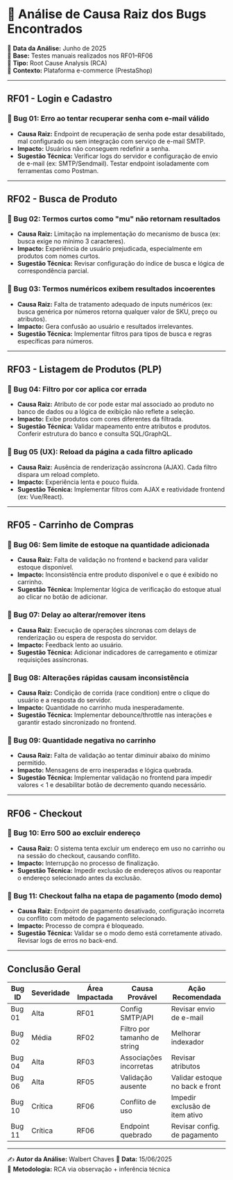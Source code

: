 # 🔎 Análise de Causa Raiz dos Bugs Encontrados

📅 **Data da Análise:** Junho de 2025  
🔧 **Base:** Testes manuais realizados nos RF01–RF06  
📁 **Tipo:** Root Cause Analysis (RCA)  
🧪 **Contexto:** Plataforma e-commerce (PrestaShop)

---

## RF01 - Login e Cadastro

### 🐞 Bug 01: Erro ao tentar recuperar senha com e-mail válido

- **Causa Raiz:** Endpoint de recuperação de senha pode estar desabilitado, mal configurado ou sem integração com serviço de e-mail SMTP.
- **Impacto:** Usuários não conseguem redefinir a senha.
- **Sugestão Técnica:** Verificar logs do servidor e configuração de envio de e-mail (ex: SMTP/Sendmail). Testar endpoint isoladamente com ferramentas como Postman.
---

## RF02 - Busca de Produto

### 🐞 Bug 02: Termos curtos como "mu" não retornam resultados

- **Causa Raiz:** Limitação na implementação do mecanismo de busca (ex: busca exige no mínimo 3 caracteres).
- **Impacto:** Experiência de usuário prejudicada, especialmente em produtos com nomes curtos.
- **Sugestão Técnica:** Revisar configuração do índice de busca e lógica de correspondência parcial.

### 🐞 Bug 03: Termos numéricos exibem resultados incoerentes

- **Causa Raiz:** Falta de tratamento adequado de inputs numéricos (ex: busca genérica por números retorna qualquer valor de SKU, preço ou atributos).
- **Impacto:** Gera confusão ao usuário e resultados irrelevantes.
- **Sugestão Técnica:** Implementar filtros para tipos de busca e regras específicas para números.

---

## RF03 - Listagem de Produtos (PLP)

### 🐞 Bug 04: Filtro por cor aplica cor errada

- **Causa Raiz:** Atributo de cor pode estar mal associado ao produto no banco de dados ou a lógica de exibição não reflete a seleção.
- **Impacto:** Exibe produtos com cores diferentes da filtrada.
- **Sugestão Técnica:** Validar mapeamento entre atributos e produtos. Conferir estrutura do banco e consulta SQL/GraphQL.

### 🐞 Bug 05 (UX): Reload da página a cada filtro aplicado

- **Causa Raiz:** Ausência de renderização assíncrona (AJAX). Cada filtro dispara um reload completo.
- **Impacto:** Experiência lenta e pouco fluida.
- **Sugestão Técnica:** Implementar filtros com AJAX e reatividade frontend (ex: Vue/React).

---

## RF05 - Carrinho de Compras

### 🐞 Bug 06: Sem limite de estoque na quantidade adicionada

- **Causa Raiz:** Falta de validação no frontend e backend para validar estoque disponível.
- **Impacto:** Inconsistência entre produto disponível e o que é exibido no carrinho.
- **Sugestão Técnica:** Implementar lógica de verificação do estoque atual ao clicar no botão de adicionar.

### 🐞 Bug 07: Delay ao alterar/remover itens

- **Causa Raiz:** Execução de operações síncronas com delays de renderização ou espera de resposta do servidor.
- **Impacto:** Feedback lento ao usuário.
- **Sugestão Técnica:** Adicionar indicadores de carregamento e otimizar requisições assíncronas.

### 🐞 Bug 08: Alterações rápidas causam inconsistência

- **Causa Raiz:** Condição de corrida (race condition) entre o clique do usuário e a resposta do servidor.
- **Impacto:** Quantidade no carrinho muda inesperadamente.
- **Sugestão Técnica:** Implementar debounce/throttle nas interações e garantir estado sincronizado no frontend.

### 🐞 Bug 09: Quantidade negativa no carrinho

- **Causa Raiz:** Falta de validação ao tentar diminuir abaixo do mínimo permitido.
- **Impacto:** Mensagens de erro inesperadas e lógica quebrada.
- **Sugestão Técnica:** Implementar validação no frontend para impedir valores < 1 e desabilitar botão de decremento quando necessário.

---

## RF06 - Checkout

### 🐞 Bug 10: Erro 500 ao excluir endereço

- **Causa Raiz:** O sistema tenta excluir um endereço em uso no carrinho ou na sessão do checkout, causando conflito.
- **Impacto:** Interrupção no processo de finalização.
- **Sugestão Técnica:** Impedir exclusão de endereços ativos ou reapontar o endereço selecionado antes da exclusão.

### 🐞 Bug 11: Checkout falha na etapa de pagamento (modo demo)

- **Causa Raiz:** Endpoint de pagamento desativado, configuração incorreta ou conflito com método de pagamento selecionado.
- **Impacto:** Processo de compra é bloqueado.
- **Sugestão Técnica:** Validar se o modo demo está corretamente ativado. Revisar logs de erros no back-end.

---

## Conclusão Geral

| Bug ID | Severidade | Área Impactada | Causa Provável | Ação Recomendada |
|--------|------------|----------------|----------------|------------------|
| Bug 01 | Alta       | RF01           | Config SMTP/API | Revisar envio de e-mail |
| Bug 02 | Média      | RF02           | Filtro por tamanho de string | Melhorar indexador |
| Bug 04 | Alta       | RF03           | Associações incorretas | Revisar atributos |
| Bug 06 | Alta       | RF05           | Validação ausente | Validar estoque no back e front |
| Bug 10 | Crítica    | RF06           | Conflito de uso | Impedir exclusão de item ativo |
| Bug 11 | Crítica    | RF06           | Endpoint quebrado | Revisar config. de pagamento |

---

✍️ **Autor da Análise:** Walbert Chaves
📅 **Data:** 15/06/2025  
🧪 **Metodologia:** RCA via observação + inferência técnica

